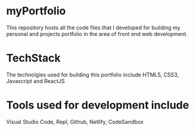 # myPortfolio
  This repository hosts all the code files that I developed for building my personal and projects portfolio in the area of front end web development.
  
# TechStack
  The technolgies used for building this portfolio include HTML5, CSS3, Javascript and ReactJS

# Tools used for development include
  Visual Studio Code, Repl, Github, Netlify, CodeSandbox

